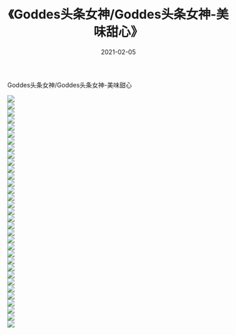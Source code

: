 ﻿---
layout: post
title:  《Goddes头条女神/Goddes头条女神-美味甜心》
date:   2021-02-05
img: http://img.660000.xyz/Sharelink/网络美图/2021/Goddes头条女神/Goddes头条女神-美味甜心/000.jpg
categories: [美女, 清纯, 唯美]
---

Goddes头条女神/Goddes头条女神-美味甜心

 ![](http://img.660000.xyz/Sharelink/网络美图/2021/Goddes头条女神/Goddes头条女神-美味甜心/001.jpg) <br>![](http://img.660000.xyz/Sharelink/网络美图/2021/Goddes头条女神/Goddes头条女神-美味甜心/002.jpg) <br>![](http://img.660000.xyz/Sharelink/网络美图/2021/Goddes头条女神/Goddes头条女神-美味甜心/003.jpg) <br>![](http://img.660000.xyz/Sharelink/网络美图/2021/Goddes头条女神/Goddes头条女神-美味甜心/004.jpg) <br>![](http://img.660000.xyz/Sharelink/网络美图/2021/Goddes头条女神/Goddes头条女神-美味甜心/005.jpg) <br>![](http://img.660000.xyz/Sharelink/网络美图/2021/Goddes头条女神/Goddes头条女神-美味甜心/006.jpg) <br>![](http://img.660000.xyz/Sharelink/网络美图/2021/Goddes头条女神/Goddes头条女神-美味甜心/007.jpg) <br>![](http://img.660000.xyz/Sharelink/网络美图/2021/Goddes头条女神/Goddes头条女神-美味甜心/008.jpg) <br>![](http://img.660000.xyz/Sharelink/网络美图/2021/Goddes头条女神/Goddes头条女神-美味甜心/009.jpg) <br>![](http://img.660000.xyz/Sharelink/网络美图/2021/Goddes头条女神/Goddes头条女神-美味甜心/010.jpg) <br>![](http://img.660000.xyz/Sharelink/网络美图/2021/Goddes头条女神/Goddes头条女神-美味甜心/011.jpg) <br>![](http://img.660000.xyz/Sharelink/网络美图/2021/Goddes头条女神/Goddes头条女神-美味甜心/012.jpg) <br>![](http://img.660000.xyz/Sharelink/网络美图/2021/Goddes头条女神/Goddes头条女神-美味甜心/013.jpg) <br>![](http://img.660000.xyz/Sharelink/网络美图/2021/Goddes头条女神/Goddes头条女神-美味甜心/014.jpg) <br>![](http://img.660000.xyz/Sharelink/网络美图/2021/Goddes头条女神/Goddes头条女神-美味甜心/015.jpg) <br>![](http://img.660000.xyz/Sharelink/网络美图/2021/Goddes头条女神/Goddes头条女神-美味甜心/016.jpg) <br>![](http://img.660000.xyz/Sharelink/网络美图/2021/Goddes头条女神/Goddes头条女神-美味甜心/017.jpg) <br>![](http://img.660000.xyz/Sharelink/网络美图/2021/Goddes头条女神/Goddes头条女神-美味甜心/018.jpg) <br>![](http://img.660000.xyz/Sharelink/网络美图/2021/Goddes头条女神/Goddes头条女神-美味甜心/019.jpg) <br>![](http://img.660000.xyz/Sharelink/网络美图/2021/Goddes头条女神/Goddes头条女神-美味甜心/020.jpg) <br>![](http://img.660000.xyz/Sharelink/网络美图/2021/Goddes头条女神/Goddes头条女神-美味甜心/021.jpg) <br>![](http://img.660000.xyz/Sharelink/网络美图/2021/Goddes头条女神/Goddes头条女神-美味甜心/022.jpg) <br>![](http://img.660000.xyz/Sharelink/网络美图/2021/Goddes头条女神/Goddes头条女神-美味甜心/023.jpg) <br>![](http://img.660000.xyz/Sharelink/网络美图/2021/Goddes头条女神/Goddes头条女神-美味甜心/024.jpg) <br>![](http://img.660000.xyz/Sharelink/网络美图/2021/Goddes头条女神/Goddes头条女神-美味甜心/025.jpg) <br>![](http://img.660000.xyz/Sharelink/网络美图/2021/Goddes头条女神/Goddes头条女神-美味甜心/026.jpg) <br>![](http://img.660000.xyz/Sharelink/网络美图/2021/Goddes头条女神/Goddes头条女神-美味甜心/027.jpg) <br>![](http://img.660000.xyz/Sharelink/网络美图/2021/Goddes头条女神/Goddes头条女神-美味甜心/028.jpg) <br>![](http://img.660000.xyz/Sharelink/网络美图/2021/Goddes头条女神/Goddes头条女神-美味甜心/029.jpg) <br>![](http://img.660000.xyz/Sharelink/网络美图/2021/Goddes头条女神/Goddes头条女神-美味甜心/030.jpg) <br>![](http://img.660000.xyz/Sharelink/网络美图/2021/Goddes头条女神/Goddes头条女神-美味甜心/031.jpg) <br>![](http://img.660000.xyz/Sharelink/网络美图/2021/Goddes头条女神/Goddes头条女神-美味甜心/032.jpg) <br>![](http://img.660000.xyz/Sharelink/网络美图/2021/Goddes头条女神/Goddes头条女神-美味甜心/033.jpg) <br>